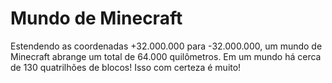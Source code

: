 # Mundo de Minecraft

Estendendo as coordenadas +32.000.000 para -32.000.000, um mundo de Minecraft
abrange um total de 64.000 quilômetros. Em um mundo há cerca de 130 quatrilhões
de blocos! Isso com certeza é muito!
